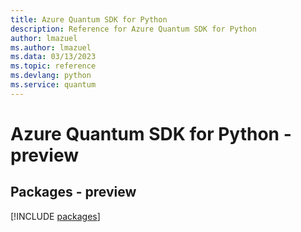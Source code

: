 ```yaml
---
title: Azure Quantum SDK for Python
description: Reference for Azure Quantum SDK for Python
author: lmazuel
ms.author: lmazuel
ms.data: 03/13/2023
ms.topic: reference
ms.devlang: python
ms.service: quantum
---
```

# Azure Quantum SDK for Python - preview
## Packages - preview
[!INCLUDE [packages](quantum-index.md)]